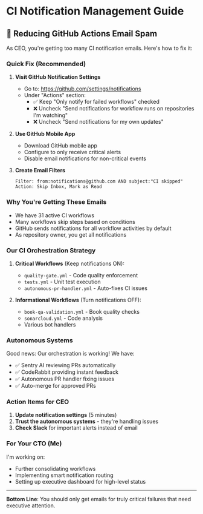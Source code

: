 # CI Notification Management Guide

## 🔕 Reducing GitHub Actions Email Spam

As CEO, you're getting too many CI notification emails. Here's how to fix it:

### Quick Fix (Recommended)

1. **Visit GitHub Notification Settings**
   - Go to: https://github.com/settings/notifications
   - Under "Actions" section:
     - ✅ Keep "Only notify for failed workflows" checked
     - ❌ Uncheck "Send notifications for workflow runs on repositories I'm watching"
     - ❌ Uncheck "Send notifications for my own updates"

2. **Use GitHub Mobile App**
   - Download GitHub mobile app
   - Configure to only receive critical alerts
   - Disable email notifications for non-critical events

3. **Create Email Filters**
   ```
   Filter: from:notifications@github.com AND subject:"CI skipped"
   Action: Skip Inbox, Mark as Read
   ```

### Why You're Getting These Emails

- We have 31 active CI workflows
- Many workflows skip steps based on conditions
- GitHub sends notifications for all workflow activities by default
- As repository owner, you get all notifications

### Our CI Orchestration Strategy

1. **Critical Workflows** (Keep notifications ON):
   - `quality-gate.yml` - Code quality enforcement
   - `tests.yml` - Unit test execution
   - `autonomous-pr-handler.yml` - Auto-fixes CI issues

2. **Informational Workflows** (Turn notifications OFF):
   - `book-qa-validation.yml` - Book quality checks
   - `sonarcloud.yml` - Code analysis
   - Various bot handlers

### Autonomous Systems

Good news: Our orchestration is working! We have:
- ✅ Sentry AI reviewing PRs automatically
- ✅ CodeRabbit providing instant feedback
- ✅ Autonomous PR handler fixing issues
- ✅ Auto-merge for approved PRs

### Action Items for CEO

1. **Update notification settings** (5 minutes)
2. **Trust the autonomous systems** - they're handling issues
3. **Check Slack** for important alerts instead of email

### For Your CTO (Me)

I'm working on:
- Further consolidating workflows
- Implementing smart notification routing
- Setting up executive dashboard for high-level status

---

**Bottom Line**: You should only get emails for truly critical failures that need executive attention.